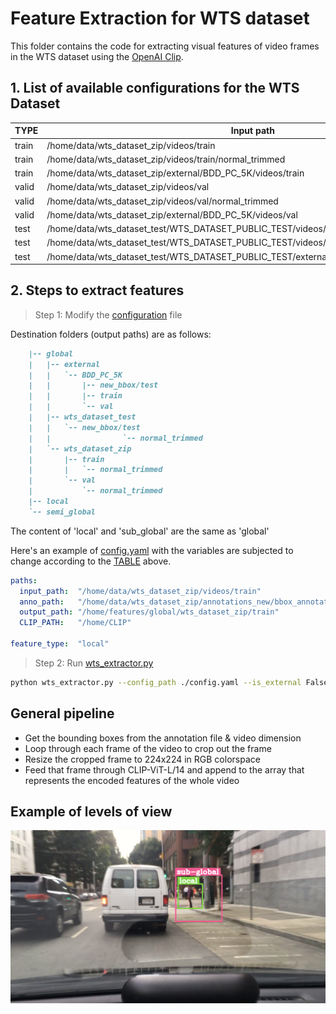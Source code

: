 # Feature Extraction for WTS dataset
This folder contains the code for extracting visual features of video frames in the WTS dataset using the [OpenAI Clip](https://github.com/openai/CLIP).

## 1. List of available configurations for the WTS Dataset

| TYPE 	| Input path 	| Anno path 	| Output path 	| Feature type 	|
|---	|---	|---	|---	|---	|
| train 	| /home/data/wts_dataset_zip/videos/train 	| /home/data/wts_dataset_zip/annotations_new/bbox_annotated/pedestrian/train 	| /home/features/<TYPE>/wts_dataset_zip/train 	| global/sub_global/local 	|
| train 	| /home/data/wts_dataset_zip/videos/train/normal_trimmed 	| /home/data/wts_dataset_zip/annotations_new/bbox_annotated/pedestrian/train/normal_trimmed 	| /home/features/<TYPE>/wts_dataset_zip/train/normal_trimmed 	| global/sub_global/local 	|
| train 	| /home/data/wts_dataset_zip/external/BDD_PC_5K/videos/train 	| /home/data/wts_dataset_zip/external/BDD_PC_5K/annotations_new/bbox_annotated/train 	| /home/features/<TYPE>/external/BDD_PC_5K/train 	| global/sub_global/local 	|
| valid 	| /home/data/wts_dataset_zip/videos/val 	| /home/data/wts_dataset_zip/annotations_new/bbox_annotated/pedestrian/val 	| /home/features/<TYPE>/wts_dataset_zip/val 	| global/sub_global/local 	|
| valid 	| /home/data/wts_dataset_zip/videos/val/normal_trimmed 	| /home/data/wts_dataset_zip/annotations_new/bbox_annotated/pedestrian/val/normal_trimmed 	| /home/features/<TYPE>/wts_dataset_zip/val/normal_trimmed 	| global/sub_global/local 	|
| valid 	| /home/data/wts_dataset_zip/external/BDD_PC_5K/videos/val 	| /home/data/wts_dataset_zip/external/BDD_PC_5K/annotations_new/bbox_annotated/val 	| /home/features/<TYPE>/external/BDD_PC_5K/val 	| global/sub_global/local 	|
| test 	| /home/data/wts_dataset_test/WTS_DATASET_PUBLIC_TEST/videos/test/public 	| /home/data/wts_dataset_test/WTS_DATASET_PUBLIC_TEST_BBOX/annotations/bbox_annotated/pedestrian/test/public 	| /home/features/<TYPE>/wts_dataset_test/new_bbox/test 	| global/sub_global/local 	|
| test 	| /home/data/wts_dataset_test/WTS_DATASET_PUBLIC_TEST/videos/test/public/normal_trimmed 	| /home/data/wts_dataset_test/WTS_DATASET_PUBLIC_TEST_BBOX/annotations/bbox_annotated/pedestrian/test/public/normal_trimmed 	| /home/features/<TYPE>/wts_dataset_test/new_bbox/test/normal_trimmed 	| global/sub_global/local 	|
| test 	| /home/data/wts_dataset_test/WTS_DATASET_PUBLIC_TEST/external/BDD_PC_5K/videos/test/public 	| /home/data/wts_dataset_test/WTS_DATASET_PUBLIC_TEST_BBOX/external/BDD_TC_5K/annotations/bbox_annotated/test/public 	| /home/features/<TYPE>/external/BDD_PC_5K/new_bbox/test 	| global/sub_global/local 	|

## 2. Steps to extract features

> Step 1: Modify the [configuration](config.yaml) file

Destination folders (output paths) are as follows:

```Markdown
    |-- global
    |   |-- external
    |   |   `-- BDD_PC_5K
    |   |       |-- new_bbox/test
    |   |       |-- train
    |   |       `-- val
    |   |-- wts_dataset_test
    |   |   `-- new_bbox/test
    |   |                `-- normal_trimmed
    |   `-- wts_dataset_zip
    |       |-- train
    |       |   `-- normal_trimmed
    |       `-- val
    |           `-- normal_trimmed
    |-- local
    `-- semi_global
```

The content of 'local' and 'sub_global' are the same as 'global'

Here's an example of [config.yaml](config.yaml) with the variables are subjected to change according to the [TABLE](https://github.com/quangminhdinh/TrafficVLM/edit/main/feature_extraction/readme.md#1-list-of-available-configurations-for-the-wts-dataset) above.

```yaml
paths:
  input_path:  "/home/data/wts_dataset_zip/videos/train" 
  anno_path:   "/home/data/wts_dataset_zip/annotations_new/bbox_annotated/pedestrian/train" 
  output_path: "/home/features/global/wts_dataset_zip/train" 
  CLIP_PATH:   "/home/CLIP" 

feature_type:  "local" 
```

> Step 2: Run [wts_extractor.py](wts_extractor.py)

```zsh
python wts_extractor.py --config_path ./config.yaml --is_external False  # specify if the data is not external
```

## General pipeline

- Get the bounding boxes from the annotation file & video dimension
- Loop through each frame of the video to crop out the frame
- Resize the cropped frame to 224x224 in RGB colorspace
- Feed that frame through CLIP-ViT-L/14 and append to the array that represents the encoded features of the whole video

## Example of levels of view

![Local and Sub-global](example.png)
